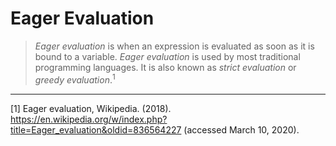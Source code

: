 # Eager Evaluation

> _Eager evaluation_ is when an expression is evaluated as soon as it is bound to a variable. _Eager evaluation_ is used by most traditional programming languages. It is also known as _strict evaluation_ or _greedy evaluation_.<sup>1</sup>

---

[1] Eager evaluation, Wikipedia. (2018). https://en.wikipedia.org/w/index.php?title=Eager_evaluation&oldid=836564227 (accessed March 10, 2020).

